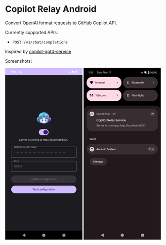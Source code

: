 # Copilot Relay Android

Convert OpenAI format requests to GitHub Copilot API.

Currently supported APIs:

- `POST /v1/chat/completions`

Inspired by [copilot-gpt4-service](https://github.com/aaamoon/copilot-gpt4-service)

Screenshots:

<div style="display:inline-block">
  <img src="assets/screenshot_1.png" alt="main screenshot" width="250px">
  <img src="assets/screenshot_2.png" alt="notification screenshot" width="250px">
</div>
